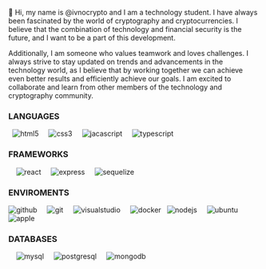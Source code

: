 👋 Hi, my name is @ivnocrypto and I am a technology student. I have always been fascinated by the world of cryptography and cryptocurrencies. I believe that the combination of technology and financial security is the future, and I want to be a part of this development.

Additionally, I am someone who values teamwork and loves challenges. I always strive to stay updated on trends and advancements in the technology world, as I believe that by working together we can achieve even better results and efficiently achieve our goals. I am excited to collaborate and learn from other members of the technology and cryptography community.
&nbsp;
&nbsp;
&nbsp;
### LANGUAGES
&nbsp;
![html5](https://icongr.am/devicon/html5-original-wordmark.svg?size=45&color=currentColor) 
&nbsp;
&nbsp;
![css3](https://icongr.am/devicon/css3-original-wordmark.svg?size=45&color=currentColor) 
&nbsp;
&nbsp;
![jacascript](https://icongr.am/devicon/javascript-original.svg?size=45&color=ffffff) 
&nbsp;
&nbsp;
![typescript](https://icongr.am/devicon/typescript-original.svg?size=45&color=ffffff)
&nbsp;
### FRAMEWORKS
&nbsp;
&nbsp;
![react](https://icongr.am/devicon/react-original-wordmark.svg?size=45&color=currentColor) 
&nbsp;
&nbsp;
![express](https://icongr.am/devicon/express-original.svg?size=45&color=currentColor)
&nbsp;
&nbsp;
![sequelize](https://icongr.am/devicon/sequelize-plain.svg?size=45&color=currentColor) &nbsp; 

### ENVIROMENTS

![github](https://icongr.am/devicon/github-original-wordmark.svg?size=45&color=currentColor) 
&nbsp;
&nbsp;
![git](https://icongr.am/devicon/git-original-wordmark.svg?size=65&color=currentColor)
&nbsp;
&nbsp;
![visualstudio](https://icongr.am/simple/visualstudio.svg?size=45&color=currentColor&colored=false) 
&nbsp;
&nbsp;
![docker](https://icongr.am/devicon/docker-original-wordmark.svg?size=45&color=currentColor) 
&nbsp;
![nodejs](https://icongr.am/devicon/nodejs-original.svg?size=45&color=currentColor) 
&nbsp;
&nbsp;
![ubuntu](https://icongr.am/devicon/ubuntu-plain-wordmark.svg?size=45&color=currentColor) 
&nbsp;
&nbsp;
![apple](https://icongr.am/devicon/apple-original.svg?size=45&color=currentColor) 
&nbsp;
&nbsp;
&nbsp;
&nbsp;
### DATABASES
&nbsp;
&nbsp;
![mysql](https://icongr.am/devicon/mysql-original-wordmark.svg?size=55&color=currentColor) 
&nbsp;
&nbsp; 
![postgresql](https://icongr.am/devicon/postgresql-original-wordmark.svg?size=50&color=ffffff) 
&nbsp;
&nbsp; 
![mongodb](https://icongr.am/devicon/mongodb-original-wordmark.svg?size=50&color=ffffff) 
&nbsp;
&nbsp; 



